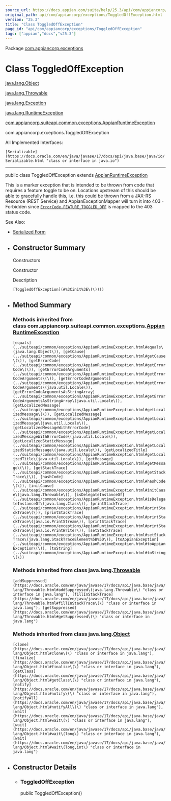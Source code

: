 ```yaml
---
source_url: https://docs.appian.com/suite/help/25.3/api/com/appiancorp/exceptions/ToggledOffException.html
original_path: api/com/appiancorp/exceptions/ToggledOffException.html
version: "25.3"
title: "Class ToggledOffException"
page_id: "api/com/appiancorp/exceptions/ToggledOffException"
tags: ["appian","docs","v25.3"]
---
```



Package [com.appiancorp.exceptions](package-summary.html)

# Class ToggledOffException

[java.lang.Object](https://docs.oracle.com/en/java/javase/17/docs/api/java.base/java/lang/Object.html "class or interface in java.lang")

[java.lang.Throwable](https://docs.oracle.com/en/java/javase/17/docs/api/java.base/java/lang/Throwable.html "class or interface in java.lang")

[java.lang.Exception](https://docs.oracle.com/en/java/javase/17/docs/api/java.base/java/lang/Exception.html "class or interface in java.lang")

[java.lang.RuntimeException](https://docs.oracle.com/en/java/javase/17/docs/api/java.base/java/lang/RuntimeException.html "class or interface in java.lang")

[com.appiancorp.suiteapi.common.exceptions.AppianRuntimeException](../suiteapi/common/exceptions/AppianRuntimeException.html "class in com.appiancorp.suiteapi.common.exceptions")

com.appiancorp.exceptions.ToggledOffException

All Implemented Interfaces:

`[Serializable](https://docs.oracle.com/en/java/javase/17/docs/api/java.base/java/io/Serializable.html "class or interface in java.io")`

* * *

public class ToggledOffException extends [AppianRuntimeException](../suiteapi/common/exceptions/AppianRuntimeException.html "class in com.appiancorp.suiteapi.common.exceptions")

This is a marker exception that is intended to be thrown from code that requires a feature toggle to be on. Locations upstream of this should be able to gracefully handle this, i.e. this could be thrown from a JAX-RS Resource (REST Service) and AppianExceptionMapper will turn it into 403 - Forbidden since [`ErrorCode.FEATURE_TOGGLED_OFF`](../suiteapi/common/exceptions/ErrorCode.html#FEATURE_TOGGLED_OFF) is mapped to the 403 status code.

See Also:

-   [Serialized Form](../../../serialized-form.html#com.appiancorp.exceptions.ToggledOffException)

-   ## Constructor Summary

    Constructors

    Constructor

    Description

    `[ToggledOffException](#%3Cinit%3E\(\))()`

-   ## Method Summary

    ### Methods inherited from class com.appiancorp.suiteapi.common.exceptions.[AppianRuntimeException](../suiteapi/common/exceptions/AppianRuntimeException.html "class in com.appiancorp.suiteapi.common.exceptions")

    `[equals](../suiteapi/common/exceptions/AppianRuntimeException.html#equals\(java.lang.Object\)), [getCause](../suiteapi/common/exceptions/AppianRuntimeException.html#getCause\(\)), [getErrorCode](../suiteapi/common/exceptions/AppianRuntimeException.html#getErrorCode\(\)), [getErrorCodeArguments](../suiteapi/common/exceptions/AppianRuntimeException.html#getErrorCodeArguments\(\)), [getErrorCodeArguments](../suiteapi/common/exceptions/AppianRuntimeException.html#getErrorCodeArguments\(java.util.Locale\)), [getErrorCodeArgumentsAsStringArray](../suiteapi/common/exceptions/AppianRuntimeException.html#getErrorCodeArgumentsAsStringArray\(java.util.Locale\)), [getLocalizedMessage](../suiteapi/common/exceptions/AppianRuntimeException.html#getLocalizedMessage\(\)), [getLocalizedMessage](../suiteapi/common/exceptions/AppianRuntimeException.html#getLocalizedMessage\(java.util.Locale\)), [getLocalizedMessageWithErrorCode](../suiteapi/common/exceptions/AppianRuntimeException.html#getLocalizedMessageWithErrorCode\(java.util.Locale\)), [getLocalizedStaticMessage](../suiteapi/common/exceptions/AppianRuntimeException.html#getLocalizedStaticMessage\(java.util.Locale\)), [getLocalizedTitle](../suiteapi/common/exceptions/AppianRuntimeException.html#getLocalizedTitle\(java.util.Locale\)), [getMessage](../suiteapi/common/exceptions/AppianRuntimeException.html#getMessage\(\)), [getStackTrace](../suiteapi/common/exceptions/AppianRuntimeException.html#getStackTrace\(\)), [hashCode](../suiteapi/common/exceptions/AppianRuntimeException.html#hashCode\(\)), [initCause](../suiteapi/common/exceptions/AppianRuntimeException.html#initCause\(java.lang.Throwable\)), [isDelegateInstanceOf](../suiteapi/common/exceptions/AppianRuntimeException.html#isDelegateInstanceOf\(java.lang.Class\)), [printStackTrace](../suiteapi/common/exceptions/AppianRuntimeException.html#printStackTrace\(\)), [printStackTrace](../suiteapi/common/exceptions/AppianRuntimeException.html#printStackTrace\(java.io.PrintStream\)), [printStackTrace](../suiteapi/common/exceptions/AppianRuntimeException.html#printStackTrace\(java.io.PrintWriter\)), [setStackTrace](../suiteapi/common/exceptions/AppianRuntimeException.html#setStackTrace\(java.lang.StackTraceElement%5B%5D\)), [toAppianException](../suiteapi/common/exceptions/AppianRuntimeException.html#toAppianException\(\)), [toString](../suiteapi/common/exceptions/AppianRuntimeException.html#toString\(\))`

    ### Methods inherited from class java.lang.[Throwable](https://docs.oracle.com/en/java/javase/17/docs/api/java.base/java/lang/Throwable.html "class or interface in java.lang")

    `[addSuppressed](https://docs.oracle.com/en/java/javase/17/docs/api/java.base/java/lang/Throwable.html#addSuppressed\(java.lang.Throwable\) "class or interface in java.lang"), [fillInStackTrace](https://docs.oracle.com/en/java/javase/17/docs/api/java.base/java/lang/Throwable.html#fillInStackTrace\(\) "class or interface in java.lang"), [getSuppressed](https://docs.oracle.com/en/java/javase/17/docs/api/java.base/java/lang/Throwable.html#getSuppressed\(\) "class or interface in java.lang")`

    ### Methods inherited from class java.lang.[Object](https://docs.oracle.com/en/java/javase/17/docs/api/java.base/java/lang/Object.html "class or interface in java.lang")

    `[clone](https://docs.oracle.com/en/java/javase/17/docs/api/java.base/java/lang/Object.html#clone\(\) "class or interface in java.lang"), [finalize](https://docs.oracle.com/en/java/javase/17/docs/api/java.base/java/lang/Object.html#finalize\(\) "class or interface in java.lang"), [getClass](https://docs.oracle.com/en/java/javase/17/docs/api/java.base/java/lang/Object.html#getClass\(\) "class or interface in java.lang"), [notify](https://docs.oracle.com/en/java/javase/17/docs/api/java.base/java/lang/Object.html#notify\(\) "class or interface in java.lang"), [notifyAll](https://docs.oracle.com/en/java/javase/17/docs/api/java.base/java/lang/Object.html#notifyAll\(\) "class or interface in java.lang"), [wait](https://docs.oracle.com/en/java/javase/17/docs/api/java.base/java/lang/Object.html#wait\(\) "class or interface in java.lang"), [wait](https://docs.oracle.com/en/java/javase/17/docs/api/java.base/java/lang/Object.html#wait\(long\) "class or interface in java.lang"), [wait](https://docs.oracle.com/en/java/javase/17/docs/api/java.base/java/lang/Object.html#wait\(long,int\) "class or interface in java.lang")`

-   ## Constructor Details

    -   ### ToggledOffException

        public ToggledOffException()